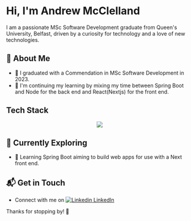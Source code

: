 # Hi, I'm Andrew McClelland

I am a passionate MSc Software Development graduate from Queen's University, Belfast, driven by a curiosity for technology and a love of new technologies.

## 🚀 About Me

- 🔭 I graduated with a Commendation in MSc Software Development in 2023.
- 📝 I'm continuing my learning by  mixing my time between Spring Boot and Node for the back end and React(Nextjs) for the front end.

## Tech Stack
<p align="center">
  <a href="https://skillicons.dev">
<img src="https://skillicons.dev/icons?i=java,mongodb,nodejs,express,nextjs,react,js,html,css"/>
  </a>
</p>

## 🌱 Currently Exploring

- 🚀 Learning Spring Boot aiming to build web apps for use with a Next front end.

## 📬 Get in Touch

- Connect with me on [![Linkedin](https://i.sstatic.net/gVE0j.png) LinkedIn](https://www.linkedin.com/in/aejmcclelland)
&nbsp;

Thanks for stopping by! 🚀


<!--

- 📫 How to reach me: ...
- 😄 Pronouns: ...
- ⚡ Fun fact: ...
-->
